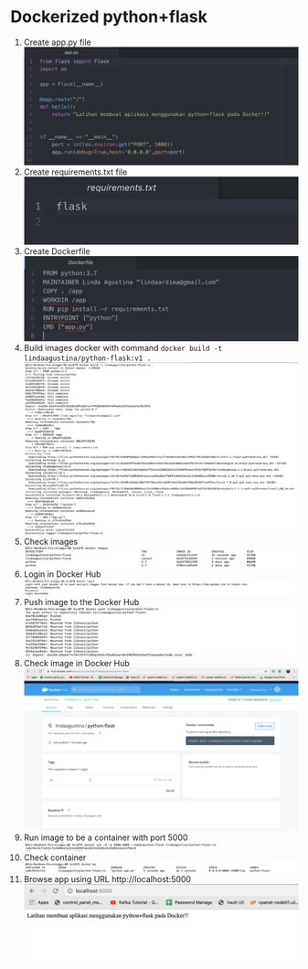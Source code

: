 # Dockerized python+flask

1. Create app.py file
![](img/1.png)
2. Create requirements.txt file
![](img/2.png)
3. Create Dockerfile
![](img/3.png)
4. Build images docker with command `docker build -t lindaagustina/python-flask:v1 .`
![](img/4.png)
5. Check images
![](img/5.png)
6. Login in Docker Hub
![](img/6.png)
7. Push image to the Docker Hub
![](img/7.png)
8. Check image in Docker Hub
![](img/8.png)
9. Run image to be a container with port 5000
![](img/9.png)
10. Check container
![](img/10.png)
11. Browse app using URL http://localhost:5000
![](img/11.png)
